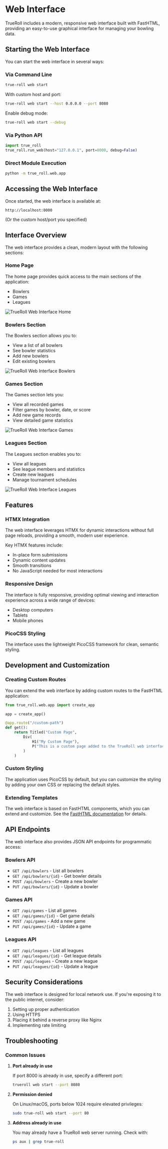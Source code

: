 # Web Interface

TrueRoll includes a modern, responsive web interface built with FastHTML, providing an easy-to-use graphical interface for managing your bowling data.

## Starting the Web Interface

You can start the web interface in several ways:

### Via Command Line

```bash
true-roll web start
```

With custom host and port:

```bash
true-roll web start --host 0.0.0.0 --port 8080
```

Enable debug mode:

```bash
true-roll web start --debug
```

### Via Python API

```python
import true_roll
true_roll.run_web(host="127.0.0.1", port=8000, debug=False)
```

### Direct Module Execution

```bash
python -m true_roll.web.app
```

## Accessing the Web Interface

Once started, the web interface is available at:

```
http://localhost:8000
```

(Or the custom host/port you specified)

## Interface Overview

The web interface provides a clean, modern layout with the following sections:

### Home Page

The home page provides quick access to the main sections of the application:

- Bowlers
- Games
- Leagues

![TrueRoll Web Interface Home](images/web_home.png)

### Bowlers Section

The Bowlers section allows you to:

- View a list of all bowlers
- See bowler statistics
- Add new bowlers
- Edit existing bowlers

![TrueRoll Web Interface Bowlers](images/web_bowlers.png)

### Games Section

The Games section lets you:

- View all recorded games
- Filter games by bowler, date, or score
- Add new game records
- View detailed game statistics

![TrueRoll Web Interface Games](images/web_games.png)

### Leagues Section

The Leagues section enables you to:

- View all leagues
- See league members and statistics
- Create new leagues
- Manage tournament schedules

![TrueRoll Web Interface Leagues](images/web_leagues.png)

## Features

### HTMX Integration

The web interface leverages HTMX for dynamic interactions without full page reloads, providing a smooth, modern user experience.

Key HTMX features include:

- In-place form submissions
- Dynamic content updates
- Smooth transitions
- No JavaScript needed for most interactions

### Responsive Design

The interface is fully responsive, providing optimal viewing and interaction experience across a wide range of devices:

- Desktop computers
- Tablets
- Mobile phones

### PicoCSS Styling

The interface uses the lightweight PicoCSS framework for clean, semantic styling.

## Development and Customization

### Creating Custom Routes

You can extend the web interface by adding custom routes to the FastHTML application:

```python
from true_roll.web.app import create_app

app = create_app()

@app.route("/custom-path")
def get():
    return Titled("Custom Page", 
        Div(
            H1("My Custom Page"),
            P("This is a custom page added to the TrueRoll web interface.")
        )
    )
```

### Custom Styling

The application uses PicoCSS by default, but you can customize the styling by adding your own CSS or replacing the default styles.

### Extending Templates

The web interface is based on FastHTML components, which you can extend and customize. See the [FastHTML documentation](https://docs.fastht.ml/) for details.

## API Endpoints

The web interface also provides JSON API endpoints for programmatic access:

### Bowlers API

- `GET /api/bowlers` - List all bowlers
- `GET /api/bowlers/{id}` - Get bowler details
- `POST /api/bowlers` - Create a new bowler
- `PUT /api/bowlers/{id}` - Update a bowler

### Games API 

- `GET /api/games` - List all games
- `GET /api/games/{id}` - Get game details
- `POST /api/games` - Add a new game
- `PUT /api/games/{id}` - Update a game

### Leagues API

- `GET /api/leagues` - List all leagues
- `GET /api/leagues/{id}` - Get league details
- `POST /api/leagues` - Create a new league
- `PUT /api/leagues/{id}` - Update a league

## Security Considerations

The web interface is designed for local network use. If you're exposing it to the public internet, consider:

1. Setting up proper authentication
2. Using HTTPS
3. Placing it behind a reverse proxy like Nginx
4. Implementing rate limiting

## Troubleshooting

### Common Issues

1. **Port already in use**
   
   If port 8000 is already in use, specify a different port:
   
   ```bash
   trueroll web start --port 8080
   ```

2. **Permission denied**
   
   On Linux/macOS, ports below 1024 require elevated privileges:
   
   ```bash
   sudo true-roll web start --port 80
   ```

3. **Address already in use**
   
   You may already have a TrueRoll web server running. Check with:
   
   ```bash
   ps aux | grep true-roll
   ```